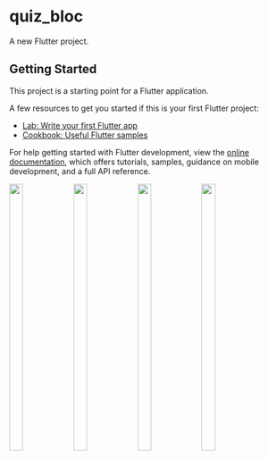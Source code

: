 # quiz_bloc

A new Flutter project.

## Getting Started

This project is a starting point for a Flutter application.

A few resources to get you started if this is your first Flutter project:

- [Lab: Write your first Flutter app](https://docs.flutter.dev/get-started/codelab)
- [Cookbook: Useful Flutter samples](https://docs.flutter.dev/cookbook)

For help getting started with Flutter development, view the
[online documentation](https://docs.flutter.dev/), which offers tutorials,
samples, guidance on mobile development, and a full API reference.

<p>
  <img src = "https://github.com/ViditSavaliya19/quiz_bloc/assets/77187106/f445fba3-e729-468c-bf7b-87ffd23c29c7" width=22% height=35%>
  <img src = "https://github.com/ViditSavaliya19/quiz_bloc/assets/77187106/4430920f-5fb8-4510-aef3-4329f5fd85fa" width=22% height=35%>
  <img src = "https://github.com/ViditSavaliya19/quiz_bloc/assets/77187106/312e9357-d2bc-43d5-85fd-196ad5ad06c9" width=22% height=35%>
  <img src = "https://github.com/ViditSavaliya19/quiz_bloc/assets/77187106/13272f09-fcba-4af2-93bc-02faf10dedf9" width=22% height=35%>
</p>
